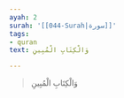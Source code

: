 ```yaml
---
ayah: 2
surah: '[[044-Surah|سورة]]'
tags:
- quran
text: وَالْكِتَابِ الْمُبِينِ

---
```

> وَالْكِتَابِ الْمُبِينِ
